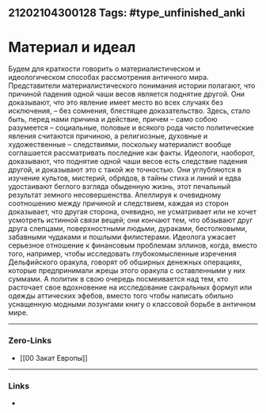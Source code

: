 21202104300128
Tags: #type_unfinished_anki 
---
# Материал и идеал

Будем для краткости говорить о материалистическом и идеологическом способах рассмотрения античного мира. Представители материалистического понимания истории полагают, что причиной падения одной чаши весов является поднятие другой. Они доказывают, что это явление имеет место во всех случаях без исключения, – без сомнения, блестящее доказательство. Здесь, стало быть, перед нами причина и действие, причем – само собою разумеется – социальные, половые и всякого рода чисто политические явления считаются причиною, а религиозные, духовные и художественные – следствиями, поскольку материалист вообще соглашается рассматривать последние как факты. Идеологи, наоборот, доказывают, что поднятие одной чаши весов есть следствие падения другой, и доказывают это с такой же точностью. Они углубляются в изучение культов, мистерий, обрядов, в тайны стиха и линий и едва удостаивают беглого взгляда обыденную жизнь, этот печальный результат земного несовершенства. Апеллируя к очевидному соотношению между причиной и следствием, каждая из сторон доказывает, что другая сторона, очевидно, не усматривает или не хочет усмотреть истинной связи вещей; они кончают тем, что обзывают друг друга слепцами, поверхностными людьми, дураками, бестолковыми, забавными чудаками и пошлыми филистерами. Идеолога ужасает серьезное отношение к финансовым проблемам эллинов, когда, вместо того, например, чтобы исследовать глубокомысленные изречения Дельфийского оракула, говорят об обширных денежных операциях, которые предпринимали жрецы этого оракула с оставленными у них суммами. А политик в свою очередь посмеивается над тем, кто расточает свое вдохновение на исследование сакральных формул или одежды аттических эфебов, вместо того чтобы написать обильно уснащенную модными лозунгами книгу о классовой борьбе в античном мире.

---
### Zero-Links
- [[00 Закат Европы]]
---
### Links
-